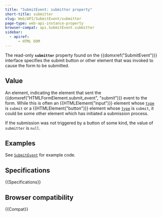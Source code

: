 ```yaml
---
title: "SubmitEvent: submitter property"
short-title: submitter
slug: Web/API/SubmitEvent/submitter
page-type: web-api-instance-property
browser-compat: api.SubmitEvent.submitter
sidebar:
  - apiref:
      - HTML DOM
---
```


The read-only **`submitter`** property found on
the {{domxref("SubmitEvent")}} interface specifies the submit button or other element
that was invoked to cause the form to be submitted.

## Value

An element, indicating the element that sent
the {{domxref("HTMLFormElement.submit_event", "submit")}} event to the form. While this
is often an {{HTMLElement("input")}} element whose [`type`](/en-US/docs/Web/HTML/Reference/Elements/input#type) is `submit` or a {{HTMLElement("button")}} element whose [`type`](/en-US/docs/Web/HTML/Reference/Elements/input#type) is `submit`, it could be some other element which has initiated a
submission process.

If the submission was not triggered by a button of some kind, the value of `submitter` is `null`.

## Examples

See [`SubmitEvent`](/en-US/docs/Web/API/SubmitEvent#examples) for example code.

## Specifications

{{Specifications}}

## Browser compatibility

{{Compat}}
